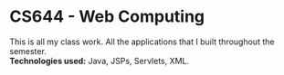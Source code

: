 # CS644 - Web Computing
This is all my class work. All the applications that I built throughout the semester.<br>
<b>Technologies used:</b> Java, JSPs, Servlets, XML.
